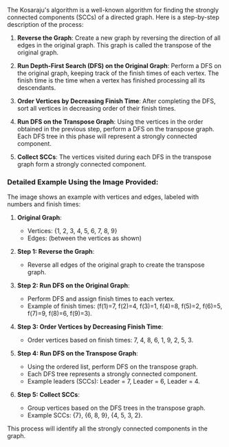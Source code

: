 The Kosaraju's algorithm is a well-known algorithm for finding the strongly connected components (SCCs) of a directed graph. Here is a step-by-step description of the process:

1. **Reverse the Graph**: Create a new graph by reversing the direction of all edges in the original graph. This graph is called the transpose of the original graph.

2. **Run Depth-First Search (DFS) on the Original Graph**: Perform a DFS on the original graph, keeping track of the finish times of each vertex. The finish time is the time when a vertex has finished processing all its descendants.

3. **Order Vertices by Decreasing Finish Time**: After completing the DFS, sort all vertices in decreasing order of their finish times.

4. **Run DFS on the Transpose Graph**: Using the vertices in the order obtained in the previous step, perform a DFS on the transpose graph. Each DFS tree in this phase will represent a strongly connected component.

5. **Collect SCCs**: The vertices visited during each DFS in the transpose graph form a strongly connected component.

### Detailed Example Using the Image Provided:

The image shows an example with vertices and edges, labeled with numbers and finish times:

1. **Original Graph**:

   - Vertices: {1, 2, 3, 4, 5, 6, 7, 8, 9}
   - Edges: (between the vertices as shown)

2. **Step 1: Reverse the Graph**:

   - Reverse all edges of the original graph to create the transpose graph.

3. **Step 2: Run DFS on the Original Graph**:

   - Perform DFS and assign finish times to each vertex.
   - Example of finish times: \(f(1)=7, f(2)=4, f(3)=1, f(4)=8, f(5)=2, f(6)=5, f(7)=9, f(8)=6, f(9)=3\).

4. **Step 3: Order Vertices by Decreasing Finish Time**:

   - Order vertices based on finish times: 7, 4, 8, 6, 1, 9, 2, 5, 3.

5. **Step 4: Run DFS on the Transpose Graph**:

   - Using the ordered list, perform DFS on the transpose graph.
   - Each DFS tree represents a strongly connected component.
   - Example leaders (SCCs): Leader = 7, Leader = 6, Leader = 4.

6. **Step 5: Collect SCCs**:
   - Group vertices based on the DFS trees in the transpose graph.
   - Example SCCs: {7}, {6, 8, 9}, {4, 5, 3, 2}.

This process will identify all the strongly connected components in the graph.
